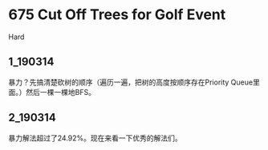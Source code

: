 # 675 Cut Off Trees for Golf Event
Hard

## 1_190314
暴力？先搞清楚砍树的顺序（遍历一遍，把树的高度按顺序存在Priority Queue里面。）然后一棵一棵地BFS。

## 2_190314
暴力解法超过了24.92%。现在来看一下优秀的解法们。